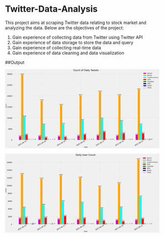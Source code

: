 # Twitter-Data-Analysis
This project aims at scraping Twitter data relating to stock market and analyzing the data. 
Below are the objectives of the project:
1) Gain experience of collecting data from Twitter using Twitter API 
2) Gain experience of data storage to store the data and query 
3) Gain experience of collecting real-time data 
4) Gain experience of data cleaning and data visualization

##Output

![ML](count_of_daily_tweets.JPG)

![ML](daily_user_count.JPG)
